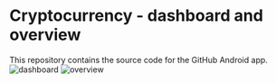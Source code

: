 # Cryptocurrency - dashboard and overview 
This repository contains the source code for the GitHub Android app.
![dashboard](https://snipboard.io/NQ3Vy4.jpg)
![overview](https://snipboard.io/iZ4YL7.jpg)
